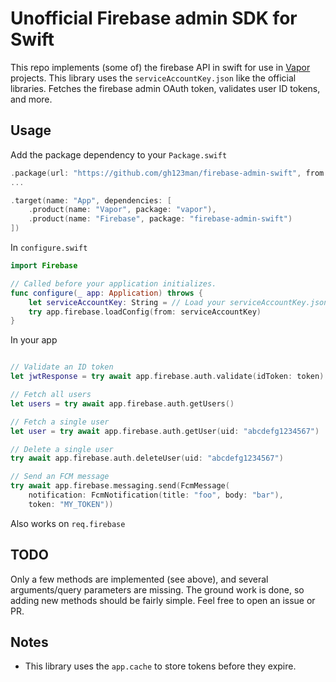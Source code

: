 # Unofficial Firebase admin SDK for Swift

This repo implements (some of) the firebase API in swift for use in [Vapor](https://vapor.codes/) projects. This library uses the `serviceAccountKey.json` like the official libraries. Fetches the firebase admin OAuth token, validates user ID tokens, and more. 

## Usage

Add the package dependency to your `Package.swift`

```swift
.package(url: "https://github.com/gh123man/firebase-admin-swift", from: "0.0.1"),
...

.target(name: "App", dependencies: [
    .product(name: "Vapor", package: "vapor"),
    .product(name: "Firebase", package: "firebase-admin-swift")
])
```

In `configure.swift`

```swift
import Firebase

// Called before your application initializes.
func configure(_ app: Application) throws {
    let serviceAccountKey: String = // Load your serviceAccountKey.json file
    try app.firebase.loadConfig(from: serviceAccountKey)
}
```

In your app

```swift 

// Validate an ID token
let jwtResponse = try await app.firebase.auth.validate(idToken: token)

// Fetch all users
let users = try await app.firebase.auth.getUsers()

// Fetch a single user
let user = try await app.firebase.auth.getUser(uid: "abcdefg1234567")

// Delete a single user
try await app.firebase.auth.deleteUser(uid: "abcdefg1234567")

// Send an FCM message
try await app.firebase.messaging.send(FcmMessage(
    notification: FcmNotification(title: "foo", body: "bar"),
    token: "MY_TOKEN"))

```

Also works on `req.firebase`

## TODO

Only a few methods are implemented (see above), and several arguments/query parameters are missing. The ground work is done, so adding new methods should be fairly simple. Feel free to open an issue or PR. 


## Notes

- This library uses the `app.cache` to store tokens before they expire. 


